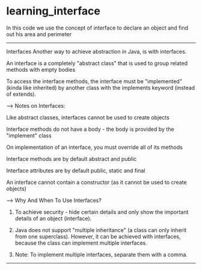 # learning_interface
In this code we use the concept of interface to declare an object and find out his area and perimeter

-----------------------------------------------------------------------------------------------------------------------------------------------------------------------------------------
Interfaces
Another way to achieve abstraction in Java, is with interfaces.

An interface is a completely "abstract class" that is used to group related methods with empty bodies

To access the interface methods, the interface must be "implemented" (kinda like inherited) by another class with the implements keyword (instead of extends).



--> Notes on Interfaces:

Like abstract classes, interfaces cannot be used to create objects 

Interface methods do not have a body - the body is provided by the "implement" class

On implementation of an interface, you must override all of its methods

Interface methods are by default abstract and public

Interface attributes are by default public, static and final

An interface cannot contain a constructor (as it cannot be used to create objects)





--> Why And When To Use Interfaces?
1) To achieve security - hide certain details and only show the important details of an object (interface).

2) Java does not support "multiple inheritance" (a class can only inherit from one superclass).
   However, it can be achieved with interfaces, because the class can implement multiple interfaces.
   
4) Note: To implement multiple interfaces, separate them with a comma.

-----------------------------------------------------------------------------------------------------------------------------------------------------------------------------------------
